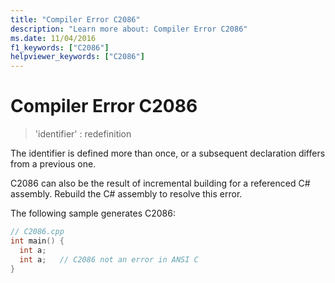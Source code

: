 ```yaml
---
title: "Compiler Error C2086"
description: "Learn more about: Compiler Error C2086"
ms.date: 11/04/2016
f1_keywords: ["C2086"]
helpviewer_keywords: ["C2086"]
---
```

# Compiler Error C2086

> 'identifier' : redefinition

The identifier is defined more than once, or a subsequent declaration differs from a previous one.

C2086 can also be the result of incremental building for a referenced C# assembly. Rebuild the C# assembly to resolve this error.

The following sample generates C2086:

```cpp
// C2086.cpp
int main() {
  int a;
  int a;   // C2086 not an error in ANSI C
}
```
